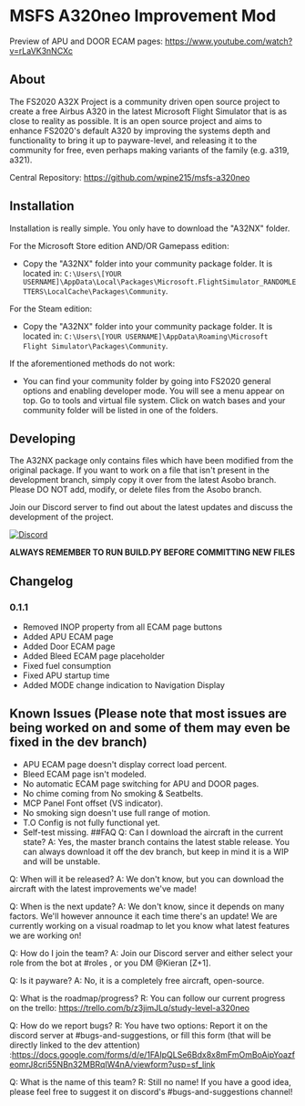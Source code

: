# MSFS A320neo Improvement Mod

Preview of APU and DOOR ECAM pages: https://www.youtube.com/watch?v=rLaVK3nNCXc

## About
The FS2020 A32X Project is a community driven open source project to create a free Airbus A320 in the latest Microsoft Flight Simulator that is as close to reality as possible. It is an open source project and aims to enhance FS2020's default A320 by improving the systems depth and functionality to bring it up to payware-level, and releasing it to the community for free, even perhaps making variants of the family (e.g. a319, a321).

Central Repository: https://github.com/wpine215/msfs-a320neo

## Installation
Installation is really simple. You only have to download the "A32NX" folder.

For the Microsoft Store edition AND/OR Gamepass edition:
* Copy the "A32NX" folder into your community package folder. It is located in:
`C:\Users\[YOUR USERNAME]\AppData\Local\Packages\Microsoft.FlightSimulator_RANDOMLETTERS\LocalCache\Packages\Community`.

For the Steam edition:
* Copy the "A32NX" folder into your community package folder. It is located in:
`C:\Users\[YOUR USERNAME]\AppData\Roaming\Microsoft Flight Simulator\Packages\Community`.

If the aforementioned methods do not work:
* You can find your community folder by going into FS2020 general options and enabling developer mode. You will see a menu appear on top. Go to tools and virtual file system. Click on watch bases and your community folder will be listed in one of the folders. 

## Developing

The A32NX package only contains files which have been modified from the original package. If you want to work on a file that isn't present in the development branch, simply copy it over from the latest Asobo branch. Please DO NOT add, modify, or delete files from the Asobo branch.

Join our Discord server to find out about the latest updates and discuss the development of the project.

[![Discord](https://img.shields.io/discord/738864299392630914.svg?label=&logo=discord&logoColor=ffffff&color=7389D8&labelColor=6A7EC2)](https://discord.gg/UjzuHMU)


**ALWAYS REMEMBER TO RUN BUILD.PY BEFORE COMMITTING NEW FILES**

## Changelog

### 0.1.1

- Removed INOP property from all ECAM page buttons
- Added APU ECAM page
- Added Door ECAM page
- Added Bleed ECAM page placeholder
- Fixed fuel consumption
- Fixed APU startup time
- Added MODE change indication to Navigation Display

## Known Issues (Please note that most issues are being worked on and some of them may even be fixed in the dev branch)
- APU ECAM page doesn't display correct load percent.
- Bleed ECAM page isn't modeled.
- No automatic ECAM page switching for APU and DOOR pages.
- No chime coming from No smoking & Seatbelts.
- MCP Panel Font offset (VS indicator).
- No smoking sign doesn't use full range of motion.
- T.O Config is not fully functional yet.
- Self-test missing. 
##FAQ
Q: Can I download the aircraft in the current state?
A: Yes, the master branch contains the latest stable release. You can always download it off the dev branch, but keep in mind it is a WIP and will be unstable.

Q: When will it be released?
A: We don't know, but you can download the aircraft with the latest improvements we've made! 

Q: When is the next update?
A: We don't know, since it depends on many factors. We'll however announce it each time there's an update! We are currently working on a visual roadmap to let you know what latest features we are working on!

Q: How do I join the team?
A: Join our Discord server and either select your role from the bot at #roles , or you DM @Kieran [Z+1].

Q: Is it payware?
A: No, it is a completely free aircraft, open-source.

Q: What is the roadmap/progress?
R: You can follow our current progress on the trello: https://trello.com/b/z3jimJLq/study-level-a320neo

Q: How do we report bugs?
R: You have two options: Report it on the discord server at #bugs-and-suggestions, or fill this form (that will be directly linked to the dev attention) :https://docs.google.com/forms/d/e/1FAIpQLSe6Bdx8x8mFmOmBoAipYoazfeomrJ8cri55NBn32MBRqIW4nA/viewform?usp=sf_link

Q: What is the name of this team?
R: Still no name! If you have a good idea, please feel free to suggest it on discord's #bugs-and-suggestions channel!
